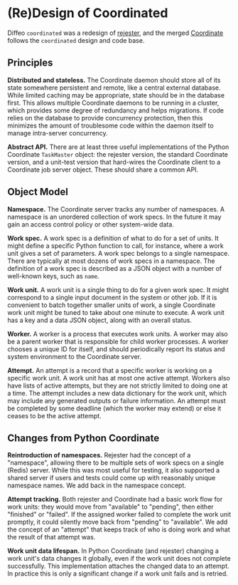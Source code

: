 (Re)Design of Coordinated
=========================

Diffeo `coordinated` was a redesign of
[rejester](http://github.com/diffeo/rejester), and the merged
[Coordinate](http://github.com/diffeo/coordinate) follows the
`coordinated` design and code base.

Principles
----------

**Distributed and stateless.** The Coordinate daemon should store all
of its state somewhere persistent and remote, like a central external
database.  While limited caching may be appropriate, state should be
in the database first.  This allows multiple Coordinate daemons to be
running in a cluster, which provides some degree of redundancy and
helps migrations.  If code relies on the database to provide
concurrency protection, then this minimizes the amount of troublesome
code within the daemon itself to manage intra-server concurrency.

**Abstract API.** There are at least three useful implementations of
the Python Coordinate `TaskMaster` object: the rejester version, the
standard Coordinate version, and a unit-test version that hard-wires
the Coordinate client to a Coordinate job server object.  These should
share a common API.

Object Model
------------

**Namespace.** The Coordinate server tracks any number of namespaces.
A namespace is an unordered collection of work specs.  In the future
it may gain an access control policy or other system-wide data.

**Work spec.** A work spec is a definition of what to do for a set of
units.  It might define a specific Python function to call, for
instance, where a work unit gives a set of parameters.  A work spec
belongs to a single namespace.  There are typically at most dozens of
work specs in a namespace.  The definition of a work spec is described
as a JSON object with a number of well-known keys, such as `name`.

**Work unit.** A work unit is a single thing to do for a given work
spec.  It might correspond to a single input document in the system or
other job.  If it is convenient to batch together smaller units of
work, a single Coordinate work unit might be tuned to take about one
minute to execute.  A work unit has a key and a data JSON object,
along with an overall status.

**Worker.** A worker is a process that executes work units.  A worker
may also be a parent worker that is responsible for child worker
processes.  A worker chooses a unique ID for itself, and should
periodically report its status and system environment to the
Coordinate server.

**Attempt.** An attempt is a record that a specific worker is working
on a specific work unit.  A work unit has at most one active attempt.
Workers also have lists of active attempts, but they are not strictly
limited to doing one at a time.  The attempt includes a new data
dictionary for the work unit, which may include any generated outputs
or failure information.  An attempt must be completed by some deadline
(which the worker may extend) or else it ceases to be the active
attempt.

Changes from Python Coordinate
------------------------------

**Reintroduction of namespaces.** Rejester had the concept of a
"namespace", allowing there to be multiple sets of work specs on a
single (Redis) server.  While this was most useful for testing, it
also supported a shared server if users and tests could come up with
reasonably unique namespace names.  We add back in the namespace
concept.

**Attempt tracking.** Both rejester and Coordinate had a basic work
flow for work units: they would move from "available" to "pending",
then either "finished" or "failed".  If the assigned worker failed to
complete the work unit promptly, it could silently move back from
"pending" to "available".  We add the concept of an "attempt" that
keeps track of who is doing work and what the result of that attempt
was.

**Work unit data lifespan.** In Python Coordinate (and rejester)
changing a work unit's data changes it globally, even if the work unit
does not complete successfully.  This implementation attaches the
changed data to an attempt.  In practice this is only a significant
change if a work unit fails and is retried.
